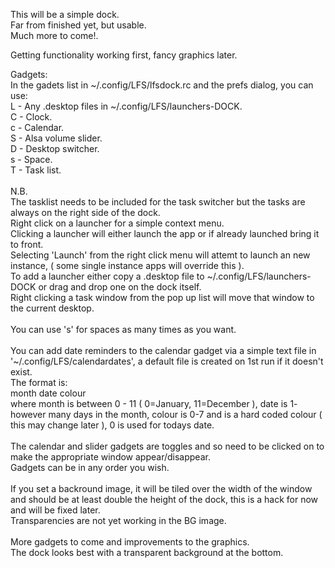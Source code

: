This will be a simple dock.<br>
Far from finished yet, but usable.<br>
Much more to come!.<br>

Getting functionality working first, fancy graphics later.<br>

Gadgets:<br>
In the gadets list in ~/.config/LFS/lfsdock.rc and the prefs dialog, you can use:<br>
L - Any .desktop files in ~/.config/LFS/launchers-DOCK.<br>
C - Clock.<br>
c - Calendar.<br>
S - Alsa volume slider.<br>
D - Desktop switcher.<br>
s - Space.<br>
T - Task list.<br>
<br>
N.B.<br>
The tasklist needs to be included for the task switcher but the tasks are always on the right side of the dock.<br>
Right click on a launcher for a simple context menu.<br>
Clicking a launcher will either launch the app or if already launched bring it to front.<br>
Selecting 'Launch' from the right click menu will attemt to launch an new instance, ( some single instance apps will override this ).<br>
To add a launcher either copy a .desktop file to  ~/.config/LFS/launchers-DOCK or drag and drop one on the dock itself.<br>
Right clicking a task window from the pop up list will move that window to the current desktop.<br>
<br>
You can use 's' for spaces as many times as you want.<br>
<br>
You can add date reminders to the calendar gadget via a simple text file in '~/.config/LFS/calendardates', a default file is created on 1st run if it doesn't exist.<br>
The format is:<br>
month date colour<br>
where month is between 0 - 11 ( 0=January, 11=December ), date is 1- however many days in the month, colour is 0-7 and is a hard coded colour ( this may change later ), 0 is used for todays date.<br>
<br>
The calendar and slider gadgets are toggles and so need to be clicked on to make the appropriate window appear/disappear.<br>
Gadgets can be in any order you wish.<br>
<br>
If you set a backround image, it will be tiled over the width of the window and should be at least double the height of the dock, this is a hack for now and will be fixed later.<br>
Transparencies are not yet working in the BG image.<br>
<br>
More gadgets to come and improvements to the graphics.<br>
The dock looks best with a transparent background at the bottom.<br>
<br>
